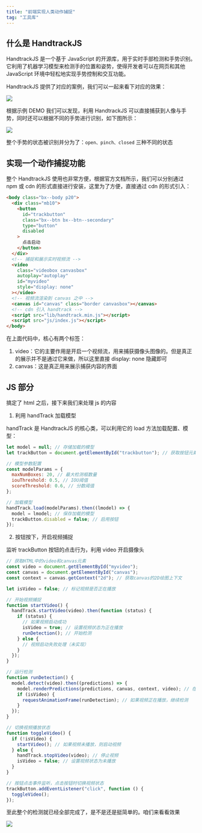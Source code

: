 ```yaml
---
title: "前端实现人类动作捕捉"
tag: "工具库"
---
```


## 什么是 HandtrackJS

HandtrackJS 是一个基于 JavaScript 的开源库，用于实时手部检测和手势识别。它利用了机器学习模型来检测手的位置和姿势，使得开发者可以在网页和其他 JavaScript 环境中轻松地实现手势控制和交互功能。

HandtrackJS 提供了对应的案例，我们可以一起来看下对应的效果：

![](../imgs/36/01.png)

根据示例 DEMO 我们可以发现，利用 HandtrackJS 可以直接捕获到人像与手势，同时还可以根据不同的手势进行识别，如下图所示：

![](../imgs/36/01.gif)

整个手势的状态被识别并分为了：`open、pinch、closed` 三种不同的状态

## 实现一个动作捕捉功能

整个 HandtrackJS 使用也非常方便，根据官方文档所示，我们可以分别通过 npm 或 cdn 的形式直接进行安装，这里为了方便，直接通过 cdn 的形式引入：

```html
<body class="bx--body p20">
  <div class="mb10">
    <button
      id="trackbutton"
      class="bx--btn bx--btn--secondary"
      type="button"
      disabled
    >
      点击启动
    </button>
  </div>
  <!-- 捕捉和展示实时视频流 -->
  <video
    class="videobox canvasbox"
    autoplay="autoplay"
    id="myvideo"
    style="display: none"
  ></video>
  <!-- 视频流渲染到 canvas 之中 -->
  <canvas id="canvas" class="border canvasbox"></canvas>
  <!-- cdn 引入 handtrack -->
  <script src="lib/handtrack.min.js"></script>
  <script src="js/index.js"></script>
</body>
```

在上面代码中，核心有两个标签：

1. video：它的主要作用是开启一个视频流，用来捕获摄像头图像的。但是真正的展示并不是通过它来做，所以这里直接 display: none 隐藏即可
2. canvas：这是真正用来展示捕获内容的界面

## JS 部分

搞定了 html 之后，接下来我们来处理 js 的内容

1. 利用 handTrack 加载模型

handTrack 是 HandtrackJS 的核心类，可以利用它的 load 方法加载配置、模型：

```js
let model = null; // 存储加载的模型
let trackButton = document.getElementById("trackbutton"); // 获取按钮元素

// 模型参数配置
const modelParams = {
  maxNumBoxes: 20, // 最大检测框数量
  iouThreshold: 0.5, // IOU阈值
  scoreThreshold: 0.6, // 分数阈值
};

// 加载模型
handTrack.load(modelParams).then((lmodel) => {
  model = lmodel; // 保存加载的模型
  trackButton.disabled = false; // 启用按钮
});
```

2. 按钮按下，开启视频捕捉

监听 trackButton 按钮的点击行为，利用 video 开启摄像头

```js
// 获取HTML中的video和canvas元素
const video = document.getElementById("myvideo");
const canvas = document.getElementById("canvas");
const context = canvas.getContext("2d"); // 获取canvas的2D绘图上下文

let isVideo = false; // 标记视频是否正在播放

// 开始视频捕捉
function startVideo() {
  handTrack.startVideo(video).then(function (status) {
    if (status) {
      // 如果视频启动成功
      isVideo = true; // 设置视频状态为正在播放
      runDetection(); // 开始检测
    } else {
      // 视频启动失败处理（未实现）
    }
  });
}

// 运行检测
function runDetection() {
  model.detect(video).then((predictions) => {
    model.renderPredictions(predictions, canvas, context, video); // 在canvas上绘制检测结果
    if (isVideo) {
      requestAnimationFrame(runDetection); // 如果视频正在播放，继续检测
    }
  });
}

// 切换视频播放状态
function toggleVideo() {
  if (!isVideo) {
    startVideo(); // 如果视频未播放，则启动视频
  } else {
    handTrack.stopVideo(video); // 停止视频
    isVideo = false; // 设置视频状态为未播放
  }
}

// 按钮点击事件监听，点击按钮时切换视频状态
trackButton.addEventListener("click", function () {
  toggleVideo();
});
```

至此整个的检测就已经全部完成了，是不是还是挺简单的。咱们来看看效果

![](../imgs/36/01.webp)
